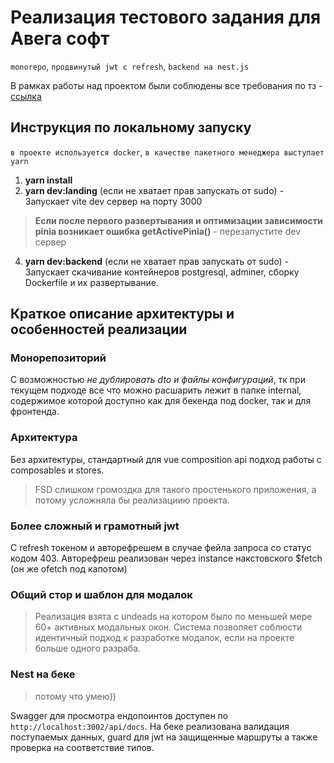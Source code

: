 # Реализация тестового задания для Авега софт
`monorepo`, `продвинутый jwt с refresh`,  `backend на nest.js` 

В рамках работы над проектом были соблюдены все требования по тз - [ссылка](https://docs.yandex.ru/docs/view?url=ya-disk-public%3A%2F%2FnawpAB13%2BvUu6VJlqJXlkBUko1De2Yphbi5%2B5RkLxlP45bqyaXN4G%2F3%2FQMZYAU60lsg4VIaLrfRKbQetv4dueQ%3D%3D&name=%D0%A2%D0%B5%D1%81%D1%82%D0%BE%D0%B2%D0%BE%D0%B5%20%D0%B7%D0%B0%D0%B4%D0%B0%D0%BD%D0%B8%D0%B5%20%D0%B4%D0%BB%D1%8F%20%D1%81%D0%BE%D0%B8%D1%81%D0%BA%D0%B0%D1%82%D0%B5%D0%BB%D1%8F.docx&nosw=1)

## Инструкция по локальному запуску
`в проекте используется docker`, `в качестве пакетного менеджера выступает yarn`

1. **yarn install**
2. **yarn dev:landing** (если не хватает прав запускать от sudo) - 
Запускает vite dev сервер на порту 3000

> **Если после первого развертывания и оптимизации зависимости pinia возникает ошибка getActivePinia()** - перезапустите dev сервер

4. **yarn dev:backend** (если не хватает прав запускать от sudo) - 
Запускает скачивание контейнеров postgresql, adminer, сборку Dockerfile и их развертывание.

## Краткое описание архитектуры и особенностей реализации
### Монорепозиторий 
С возможностью _не дублировать dto и файлы конфигураций_, тк при текущем подходе все что можно расшарить
лежит в папке internal, содержимое которой доступно как для бекенда под docker, так и для фронтенда.
### Архитектура
Без архитектуры, стандартный для vue composition api подход работы с composables и stores.
> FSD слишком громоздка для такого простенького приложения, а потому усложняла бы реализациию проекта.
### Более сложный и грамотный jwt
С refresh токеном и авторефрешем в случае фейла запроса со статус кодом 403.
Авторефреш реализован через instance накстовского $fetch (он же ofetch под капотом)
### Общий стор и шаблон для модалок
> Реализация взята с undeads на котором было по меньшей мере 60+ активных модальных окон.
Система позволяет соблюсти идентичный подход к разработке модалок, если на проекте больше одного разраба.
### Nest на беке
> потому что умею))

Swagger для просмотра ендопоинтов доступен по `http://localhost:3002/api/docs`.
На беке реализована валидация поступаемых данных, guard для jwt на защищенные маршруты а также проверка на соответствие типов.
